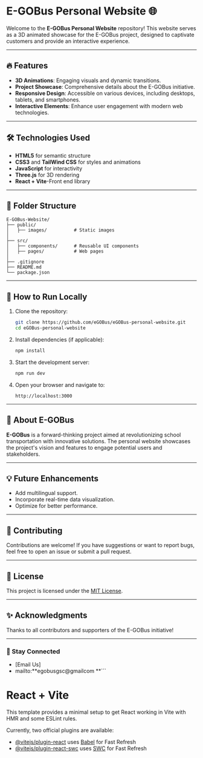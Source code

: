 

# E-GOBus Personal Website 🌐

Welcome to the **E-GOBus Personal Website** repository! This website serves as a 3D animated showcase for the E-GOBus project, designed to captivate customers and provide an interactive experience.

---

## 🔥 Features

- **3D Animations**: Engaging visuals and dynamic transitions.
- **Project Showcase**: Comprehensive details about the E-GOBus initiative.
- **Responsive Design**: Accessible on various devices, including desktops, tablets, and smartphones.
- **Interactive Elements**: Enhance user engagement with modern web technologies.

---

## 🛠️ Technologies Used

- **HTML5** for semantic structure
- **CSS3** and **TailWind CSS** for styles and animations
- **JavaScript** for interactivity
- **Three.js** for 3D rendering
- **React + Vite**-Front end library


---

## 📂 Folder Structure

```plaintext
E-GOBus-Website/
├── public/
│   ├── images/          # Static images
│  
├── src/
│   ├── components/      # Reusable UI components
│   ├── pages/           # Web pages
│   
├── .gitignore
├── README.md
└── package.json
```

---

## 🚀 How to Run Locally

1. Clone the repository:
   ```bash
   git clone https://github.com/eGOBus/eGOBus-personal-website.git
   cd eGOBus-personal-website
   ```

2. Install dependencies (if applicable):
   ```bash
   npm install
   ```

3. Start the development server:
   ```bash
   npm run dev
   ```

4. Open your browser and navigate to:
   ```
   http://localhost:3000
   ```

---

## 📢 About E-GOBus

**E-GOBus** is a forward-thinking project aimed at revolutionizing school transportation with innovative solutions. The personal website showcases the project's vision and features to engage potential users and stakeholders.

---

## 💡 Future Enhancements

- Add multilingual support.
- Incorporate real-time data visualization.
- Optimize for better performance.

---

## 🤝 Contributing

Contributions are welcome! If you have suggestions or want to report bugs, feel free to open an issue or submit a pull request.

---

## 📜 License

This project is licensed under the [MIT License](LICENSE).

---

## ✨ Acknowledgments

Thanks to all contributors and supporters of the E-GOBus initiative!

---

### 🌟 Stay Connected
- [Email Us]
- mailto:**egobusgsc@gmailcom
**```
# React + Vite

This template provides a minimal setup to get React working in Vite with HMR and some ESLint rules.

Currently, two official plugins are available:

- [@vitejs/plugin-react](https://github.com/vitejs/vite-plugin-react/blob/main/packages/plugin-react/README.md) uses [Babel](https://babeljs.io/) for Fast Refresh
- [@vitejs/plugin-react-swc](https://github.com/vitejs/vite-plugin-react-swc) uses [SWC](https://swc.rs/) for Fast Refresh








